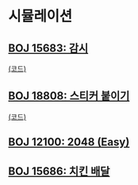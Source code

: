 # 시뮬레이션

## [BOJ 15683: 감시](https://www.acmicpc.net/problem/15683)
[(코드)](https://github.com/DJ-archive/Algorithm-DataStructure/blob/main/0minyoung0/algorithm/13_시뮬레이션/Boj15683.java)

## [BOJ 18808: 스티커 붙이기](https://www.acmicpc.net/problem/18808)
[(코드)](https://github.com/DJ-archive/Algorithm-DataStructure/blob/main/0minyoung0/algorithm/13_시뮬레이션/Boj18808.java)

## [BOJ 12100: 2048 (Easy)](https://www.acmicpc.net/problem/12100)

## [BOJ 15686: 치킨 배달](https://www.acmicpc.net/problem/15686)